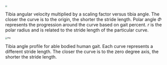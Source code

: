 

<img src="https://ieeexplore.ieee.org/mediastore_new/IEEE/content/media/5076472/5152175/5152565/5152565-fig-4-source-large.gif" style="zoom:40%;" />

Tibia angular velocity multiplied by a scaling factor versus tibia angle. The closer the curve is to the origin, the shorter the stride length. Polar angle $\Phi$ represents the progression around the curve based on gait percent. $r$ is the polar radius and is related to the stride length of the particular curve.



<img src="https://ieeexplore.ieee.org/mediastore_new/IEEE/content/media/5076472/5152175/5152565/5152565-fig-3-source-large.gif" alt="img" style="zoom:40%;" />

Tibia angle profile for able bodied human gait. Each curve represents a different stride length. The closer the curve is to the zero degree axis, the shorter the stride length.

